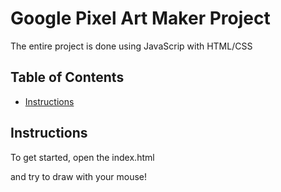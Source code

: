 # Google Pixel Art Maker Project
The entire project is done using JavaScrip with HTML/CSS


## Table of Contents

* [Instructions](#instructions)

## Instructions

To get started, open the index.html

and try to draw with your mouse!


